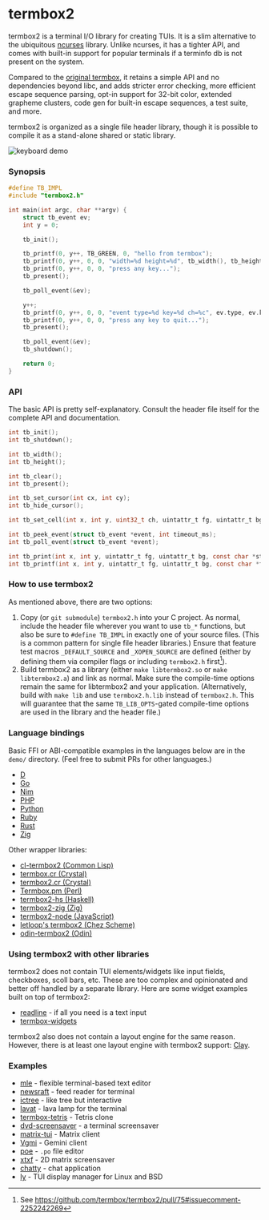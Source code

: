 # termbox2

termbox2 is a terminal I/O library for creating TUIs. It is a slim alternative
to the ubiquitous [ncurses](https://invisible-island.net/ncurses) library.
Unlike ncurses, it has a tighter API, and comes with built-in support for
popular terminals if a terminfo db is not present on the system.

Compared to the [original termbox](https://github.com/termbox/termbox), it
retains a simple API and no dependencies beyond libc, and adds stricter error
checking, more efficient escape sequence parsing, opt-in support for 32-bit
color, extended grapheme clusters, code gen for built-in escape sequences, a
test suite, and more.

termbox2 is organized as a single file header library, though it is possible to
compile it as a stand-alone shared or static library.

![keyboard demo](demo/keyboard.gif)

### Synopsis

```c
#define TB_IMPL
#include "termbox2.h"

int main(int argc, char **argv) {
    struct tb_event ev;
    int y = 0;

    tb_init();

    tb_printf(0, y++, TB_GREEN, 0, "hello from termbox");
    tb_printf(0, y++, 0, 0, "width=%d height=%d", tb_width(), tb_height());
    tb_printf(0, y++, 0, 0, "press any key...");
    tb_present();

    tb_poll_event(&ev);

    y++;
    tb_printf(0, y++, 0, 0, "event type=%d key=%d ch=%c", ev.type, ev.key, ev.ch);
    tb_printf(0, y++, 0, 0, "press any key to quit...");
    tb_present();

    tb_poll_event(&ev);
    tb_shutdown();

    return 0;
}
```

### API

The basic API is pretty self-explanatory. Consult the header file itself for
the complete API and documentation.

```c
int tb_init();
int tb_shutdown();

int tb_width();
int tb_height();

int tb_clear();
int tb_present();

int tb_set_cursor(int cx, int cy);
int tb_hide_cursor();

int tb_set_cell(int x, int y, uint32_t ch, uintattr_t fg, uintattr_t bg);

int tb_peek_event(struct tb_event *event, int timeout_ms);
int tb_poll_event(struct tb_event *event);

int tb_print(int x, int y, uintattr_t fg, uintattr_t bg, const char *str);
int tb_printf(int x, int y, uintattr_t fg, uintattr_t bg, const char *fmt, ...);
```

### How to use termbox2

As mentioned above, there are two options:

1. Copy (or `git submodule`) `termbox2.h` into your C project. As normal,
   include the header file wherever you want to use `tb_*` functions, but also
   be sure to `#define TB_IMPL` in exactly one of your source files. (This is a
   common pattern for single file header libraries.) Ensure that feature test
   macros `_DEFAULT_SOURCE` and `_XOPEN_SOURCE` are defined (either by defining
   them via compiler flags or including `termbox2.h` first[^1]).
2. Build termbox2 as a library (either `make libtermbox2.so` or
   `make libtermbox2.a`) and link as normal. Make sure the compile-time options
   remain the same for libtermbox2 and your application. (Alternatively, build
   with `make lib` and use `termbox2.h.lib` instead of `termbox2.h`. This will
   guarantee that the same `TB_LIB_OPTS`-gated compile-time options are used in
   the library and the header file.)

### Language bindings

Basic FFI or ABI-compatible examples in the languages below are in the `demo/`
directory. (Feel free to submit PRs for other languages.)

* [D](demo/example.d)
* [Go](demo/example.go)
* [Nim](demo/example.nim)
* [PHP](demo/example.php)
* [Python](demo/example.py)
* [Ruby](demo/example.rb)
* [Rust](demo/example.rs)
* [Zig](demo/example.zig)

Other wrapper libraries:

* [cl-termbox2 (Common Lisp)](https://github.com/garlic0x1/cl-termbox2)
* [termbox.cr (Crystal)](https://github.com/thmisch/termbox.cr)
* [termbox2.cr (Crystal)](https://github.com/homonoidian/termbox2.cr)
* [Termbox.pm (Perl)](https://github.com/sanko/Termbox.pm)
* [termbox2-hs (Haskell)](https://github.com/gatlin/termbox2-hs)
* [termbox2-zig (Zig)](https://sr.ht/~kolunmi/termbox2-zig)
* [termbox2-node (JavaScript)](https://github.com/RauliL/termbox2-node)
* [letloop's termbox2 (Chez Scheme)](https://github.com/letloop/letloop/)
* [odin-termbox2 (Odin)](https://github.com/sudokit/odin-termbox2)

### Using termbox2 with other libraries

termbox2 does not contain TUI elements/widgets like input fields, checkboxes,
scoll bars, etc. These are too complex and opinionated and better off handled
by a separate library. Here are some widget examples built on top of termbox2:

* [readline](demo/readline.c) - if all you need is a text input
* [termbox-widgets](https://github.com/git-bruh/termbox-widgets)

termbox2 also does not contain a layout engine for the same reason. However,
there is at least one layout engine with termbox2 support:
[Clay](https://github.com/nicbarker/clay).

### Examples

* [mle](https://github.com/adsr/mle) - flexible terminal-based text editor
* [newsraft](https://codeberg.org/newsraft/newsraft) - feed reader for terminal
* [ictree](https://github.com/NikitaIvanovV/ictree) - like tree but interactive
* [lavat](https://github.com/AngelJumbo/lavat) - lava lamp for the terminal
* [termbox-tetris](https://github.com/zacharygraber/termbox-tetris) - Tetris clone
* [dvd-screensaver](https://github.com/yamin-shihab/dvd-screensaver) - a terminal screensaver
* [matrix-tui](https://github.com/git-bruh/matrix-tui) - Matrix client
* [Vgmi](https://github.com/RealMelkor/Vgmi) - Gemini client
* [poe](https://sr.ht/~strahinja/poe/) - `.po` file editor
* [xtxf](https://github.com/charlesrocket/xtxf) - 2D matrix screensaver
* [chatty](https://git.spacehb.net/chatty) - chat application
* [ly](https://codeberg.org/fairyglade/ly) - TUI display manager for Linux and BSD

[^1]: See https://github.com/termbox/termbox2/pull/75#issuecomment-2252242269

